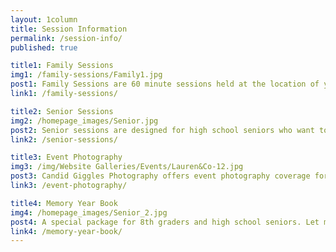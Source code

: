 ```yaml
---
layout: 1column
title: Session Information
permalink: /session-info/
published: true

title1: Family Sessions
img1: /family-sessions/Family1.jpg
post1: Family Sessions are 60 minute sessions held at the location of your choice where I will capture a mixture of portraits and candid shots of your family together. 
link1: /family-sessions/

title2: Senior Sessions
img2: /homepage_images/Senior.jpg
post2: Senior sessions are designed for high school seniors who want to show off their accomplishments with high-quality imagery. I will assist in choosing a location, planning outfits, designing your image displays, and customizing your ordering session.
link2: /senior-sessions/

title3: Event Photography
img3: /img/Website Galleries/Events/Lauren&Co-12.jpg
post3: Candid Giggles Photography offers event photography coverage for events up to 4 hours. Every detail will be captured- from the cake to the smiling faces of your guests. The perfect way to remember your special event is with a custom photo book, which is included in two of the three packages.
link3: /event-photography/

title4: Memory Year Book
img4: /homepage_images/Senior_2.jpg
post4: A special package for 8th graders and high school seniors. Let me do the shutter snapping while you enjoy your son or daughter’s most memorable events of the school year. A “memory year book” is perfect for busy parents who want to save time, receive high quality images, and be captured in the memory as well.
link4: /memory-year-book/
---
```

